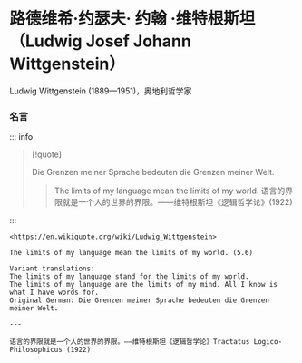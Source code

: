 # 路德维希‧约瑟夫‧ 约翰 ‧维特根斯坦（Ludwig Josef Johann Wittgenstein）

Ludwig Wittgenstein (1889—1951)，奥地利哲学家

### 名言

::: info

> [!quote]
>
> Die Grenzen meiner Sprache bedeuten die Grenzen meiner Welt.
>
> > The limits of my language mean the limits of my world.
> > 语言的界限就是一个人的世界的界限。——维特根斯坦《逻辑哲学论》(1922)

:::

```
<https://en.wikiquote.org/wiki/Ludwig_Wittgenstein>

The limits of my language mean the limits of my world. (5.6)

Variant translations:
The limits of my language stand for the limits of my world.
The limits of my language are the limits of my mind. All I know is what I have words for.
Original German: Die Grenzen meiner Sprache bedeuten die Grenzen meiner Welt.

---

语言的界限就是一个人的世界的界限。——维特根斯坦《逻辑哲学论》Tractatus Logico-Philosophicus (1922)
```
